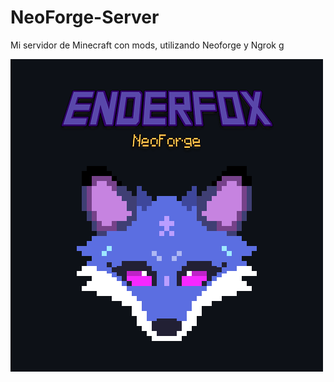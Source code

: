 # NeoForge-Server
Mi servidor de Minecraft con mods, utilizando Neoforge y Ngrok g

![](/Demo%20assets/full-enderfox.png)
